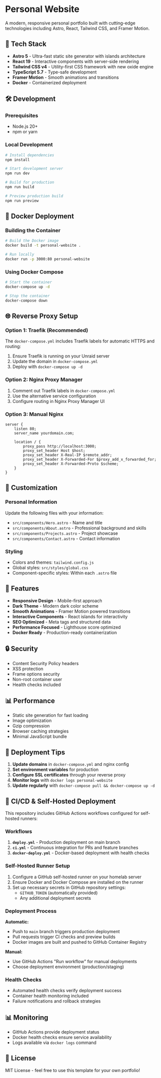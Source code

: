 # Personal Website

A modern, responsive personal portfolio built with cutting-edge technologies including Astro, React, Tailwind CSS, and Framer Motion.

## 🚀 Tech Stack

- **Astro 5** - Ultra-fast static site generator with islands architecture
- **React 19** - Interactive components with server-side rendering
- **Tailwind CSS v4** - Utility-first CSS framework with new oxide engine
- **TypeScript 5.7** - Type-safe development
- **Framer Motion** - Smooth animations and transitions
- **Docker** - Containerized deployment

## 🛠️ Development

### Prerequisites

- Node.js 20+
- npm or yarn

### Local Development

```bash
# Install dependencies
npm install

# Start development server
npm run dev

# Build for production
npm run build

# Preview production build
npm run preview
```

## 🐳 Docker Deployment

### Building the Container

```bash
# Build the Docker image
docker build -t personal-website .

# Run locally
docker run -p 3000:80 personal-website
```

### Using Docker Compose

```bash
# Start the container
docker-compose up -d

# Stop the container
docker-compose down
```

## 🌐 Reverse Proxy Setup

### Option 1: Traefik (Recommended)

The `docker-compose.yml` includes Traefik labels for automatic HTTPS and routing:

1. Ensure Traefik is running on your Unraid server
2. Update the domain in `docker-compose.yml`
3. Deploy with `docker-compose up -d`

### Option 2: Nginx Proxy Manager

1. Comment out Traefik labels in `docker-compose.yml`
2. Use the alternative service configuration
3. Configure routing in Nginx Proxy Manager UI

### Option 3: Manual Nginx

```nginx
server {
    listen 80;
    server_name yourdomain.com;
    
    location / {
        proxy_pass http://localhost:3000;
        proxy_set_header Host $host;
        proxy_set_header X-Real-IP $remote_addr;
        proxy_set_header X-Forwarded-For $proxy_add_x_forwarded_for;
        proxy_set_header X-Forwarded-Proto $scheme;
    }
}
```

## 📝 Customization

### Personal Information

Update the following files with your information:

- `src/components/Hero.astro` - Name and title
- `src/components/About.astro` - Professional background and skills
- `src/components/Projects.astro` - Project showcase
- `src/components/Contact.astro` - Contact information

### Styling

- Colors and themes: `tailwind.config.js`
- Global styles: `src/styles/global.css`
- Component-specific styles: Within each `.astro` file

## 📱 Features

- **Responsive Design** - Mobile-first approach
- **Dark Theme** - Modern dark color scheme
- **Smooth Animations** - Framer Motion powered transitions
- **Interactive Components** - React islands for interactivity
- **SEO Optimized** - Meta tags and structured data
- **Performance Focused** - Lighthouse score optimized
- **Docker Ready** - Production-ready containerization

## 🔒 Security

- Content Security Policy headers
- XSS protection
- Frame options security
- Non-root container user
- Health checks included

## 📊 Performance

- Static site generation for fast loading
- Image optimization
- Gzip compression
- Browser caching strategies
- Minimal JavaScript bundle

## 🚀 Deployment Tips

1. **Update domains** in `docker-compose.yml` and nginx config
2. **Set environment variables** for production
3. **Configure SSL certificates** through your reverse proxy
4. **Monitor logs** with `docker logs personal-website`
5. **Update regularly** with `docker-compose pull && docker-compose up -d`

## 🤖 CI/CD & Self-Hosted Deployment

This repository includes GitHub Actions workflows configured for self-hosted runners:

### Workflows

1. **`deploy.yml`** - Production deployment on main branch
2. **`ci.yml`** - Continuous integration for PRs and feature branches  
3. **`docker-deploy.yml`** - Docker-based deployment with health checks

### Self-Hosted Runner Setup

1. Configure a GitHub self-hosted runner on your homelab server
2. Ensure Docker and Docker Compose are installed on the runner
3. Set up necessary secrets in GitHub repository settings:
   - `GITHUB_TOKEN` (automatically provided)
   - Any additional deployment secrets

### Deployment Process

**Automatic:**
- Push to `main` branch triggers production deployment
- Pull requests trigger CI checks and preview builds
- Docker images are built and pushed to GitHub Container Registry

**Manual:**
- Use GitHub Actions "Run workflow" for manual deployments
- Choose deployment environment (production/staging)

### Health Checks

- Automated health checks verify deployment success
- Container health monitoring included
- Failure notifications and rollback strategies

## 📊 Monitoring

- GitHub Actions provide deployment status
- Docker health checks ensure service availability
- Logs available via `docker logs` command

## 📄 License

MIT License - feel free to use this template for your own portfolio!